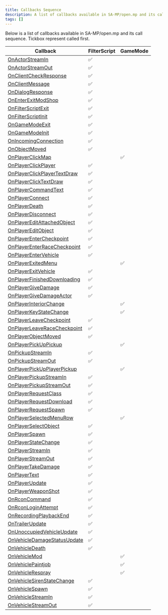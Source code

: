 ```yaml
---
title: Callbacks Sequence
description: A list of callbacks available in SA-MP/open.mp and its call sequence
tags: []
---
```


Below is a list of callbacks available in SA-MP/open.mp and its call sequence. Tickbox represent called first.

| Callback                                                                | FilterScript | GameMode |
|-------------------------------------------------------------------------|--------------|----------|
| [OnActorStreamIn](../callbacks/OnActorStreamIn)                         | ✅            |          |
| [OnActorStreamOut](../callbacks/OnActorStreamOut)                       | ✅            |          |
| [OnClientCheckResponse](../callbacks/OnClientCheckResponse)             | ✅            |          |
| [OnClientMessage](../callbacks/OnClientMessage)                         | ✅            |          |
| [OnDialogResponse](../callbacks/OnDialogResponse)                       | ✅            |          |
| [OnEnterExitModShop](../callbacks/OnEnterExitModShop)                   | ✅            |          |
| [OnFilterScriptExit](../callbacks/OnFilterScriptExit)                   | ✅            |          |
| [OnFilterScriptInit](../callbacks/OnFilterScriptInit)                   | ✅            |          |
| [OnGameModeExit](../callbacks/OnGameModeExit)                           | ✅            |          |
| [OnGameModeInit](../callbacks/OnGameModeInit)                           | ✅            |          |
| [OnIncomingConnection](../callbacks/OnIncomingConnection)               | ✅            |          |
| [OnObjectMoved](../callbacks/OnObjectMoved)                             | ✅            |          |
| [OnPlayerClickMap](../callbacks/OnPlayerClickMap)                       |              | ✅        |
| [OnPlayerClickPlayer](../callbacks/OnPlayerClickPlayer)                 | ✅            |          |
| [OnPlayerClickPlayerTextDraw](../callbacks/OnPlayerClickPlayerTextDraw) | ✅            |          |
| [OnPlayerClickTextDraw](../callbacks/OnPlayerClickTextDraw)             | ✅            |          |
| [OnPlayerCommandText](../callbacks/OnPlayerCommandText)                 | ✅            |          |
| [OnPlayerConnect](../callbacks/OnPlayerConnect)                         | ✅            |          |
| [OnPlayerDeath](../callbacks/OnPlayerDeath)                             | ✅            |          |
| [OnPlayerDisconnect](../callbacks/OnPlayerDisconnect)                   | ✅            |          |
| [OnPlayerEditAttachedObject](../callbacks/OnPlayerEditAttachedObject)   | ✅            |          |
| [OnPlayerEditObject](../callbacks/OnPlayerEditObject)                   | ✅            |          |
| [OnPlayerEnterCheckpoint](../callbacks/OnPlayerEnterCheckpoint)         | ✅            |          |
| [OnPlayerEnterRaceCheckpoint](../callbacks/OnPlayerEnterRaceCheckpoint) | ✅            |          |
| [OnPlayerEnterVehicle](../callbacks/OnPlayerEnterVehicle)               | ✅            |          |
| [OnPlayerExitedMenu](../callbacks/OnPlayerExitedMenu)                   |              | ✅        |
| [OnPlayerExitVehicle](../callbacks/OnPlayerExitVehicle)                 | ✅            |          |
| [OnPlayerFinishedDownloading](../callbacks/OnPlayerFinishedDownloading) | ✅            |          |
| [OnPlayerGiveDamage](../callbacks/OnPlayerGiveDamage)                   | ✅            |          |
| [OnPlayerGiveDamageActor](../callbacks/OnPlayerGiveDamageActor)         | ✅            |          |
| [OnPlayerInteriorChange](../callbacks/OnPlayerInteriorChange)           |              | ✅        |
| [OnPlayerKeyStateChange](../callbacks/OnPlayerKeyStateChange)           |              | ✅        |
| [OnPlayerLeaveCheckpoint](../callbacks/OnPlayerLeaveCheckpoint)         | ✅            |          |
| [OnPlayerLeaveRaceCheckpoint](../callbacks/OnPlayerLeaveRaceCheckpoint) | ✅            |          |
| [OnPlayerObjectMoved](../callbacks/OnPlayerObjectMoved)                 | ✅            |          |
| [OnPlayerPickUpPickup](../callbacks/OnPlayerPickUpPickup)               |              | ✅        |
| [OnPickupStreamIn](../callbacks/OnPickupStreamIn)                       | ✅            |          |
| [OnPickupStreamOut](../callbacks/OnPickupStreamOut)                     | ✅            |          |
| [OnPlayerPickUpPlayerPickup](../callbacks/OnPlayerPickUpPlayerPickup)   |              | ✅        |
| [OnPlayerPickupStreamIn](../callbacks/OnPlayerPickupStreamIn)           | ✅            |          |
| [OnPlayerPickupStreamOut](../callbacks/OnPlayerPickupStreamOut)         | ✅            |          |
| [OnPlayerRequestClass](../callbacks/OnPlayerRequestClass)               | ✅            |          |
| [OnPlayerRequestDownload](../callbacks/OnPlayerRequestDownload)         | ✅            |          |
| [OnPlayerRequestSpawn](../callbacks/OnPlayerRequestSpawn)               | ✅            |          |
| [OnPlayerSelectedMenuRow](../callbacks/OnPlayerSelectedMenuRow)         |              | ✅        |
| [OnPlayerSelectObject](../callbacks/OnPlayerSelectObject)               | ✅            |          |
| [OnPlayerSpawn](../callbacks/OnPlayerSpawn)                             | ✅            |          |
| [OnPlayerStateChange](../callbacks/OnPlayerStateChange)                 | ✅            |          |
| [OnPlayerStreamIn](../callbacks/OnPlayerStreamIn)                       | ✅            |          |
| [OnPlayerStreamOut](../callbacks/OnPlayerStreamOut)                     | ✅            |          |
| [OnPlayerTakeDamage](../callbacks/OnPlayerTakeDamage)                   | ✅            |          |
| [OnPlayerText](../callbacks/OnPlayerText)                               | ✅            |          |
| [OnPlayerUpdate](../callbacks/OnPlayerUpdate)                           | ✅            |          |
| [OnPlayerWeaponShot](../callbacks/OnPlayerWeaponShot)                   | ✅            |          |
| [OnRconCommand](../callbacks/OnRconCommand)                             | ✅            |          |
| [OnRconLoginAttempt](../callbacks/OnRconLoginAttempt)                   | ✅            |          |
| [OnRecordingPlaybackEnd](../callbacks/OnRecordingPlaybackEnd)           | ✅            |          |
| [OnTrailerUpdate](../callbacks/OnTrailerUpdate)                         | ✅            |          |
| [OnUnoccupiedVehicleUpdate](../callbacks/OnUnoccupiedVehicleUpdate)     | ✅            |          |
| [OnVehicleDamageStatusUpdate](../callbacks/OnVehicleDamageStatusUpdate) | ✅            |          |
| [OnVehicleDeath](../callbacks/OnVehicleDeath)                           | ✅            |          |
| [OnVehicleMod](../callbacks/OnVehicleMod)                               |              | ✅        |
| [OnVehiclePaintjob](../callbacks/OnVehiclePaintjob)                     |              | ✅        |
| [OnVehicleRespray](../callbacks/OnVehicleRespray)                       |              | ✅        |
| [OnVehicleSirenStateChange](../callbacks/OnVehicleSirenStateChange)     | ✅            |          |
| [OnVehicleSpawn](../callbacks/OnVehicleSpawn)                           | ✅            |          |
| [OnVehicleStreamIn](../callbacks/OnVehicleStreamIn)                     | ✅            |          |
| [OnVehicleStreamOut](../callbacks/OnVehicleStreamOut)                   | ✅            |          |
